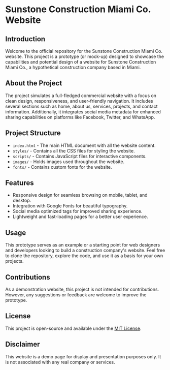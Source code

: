 # Sunstone Construction Miami Co. Website

## Introduction
Welcome to the official repository for the Sunstone Construction Miami Co. website. This project is a prototype (or mock-up) designed to showcase the capabilities and potential design of a website for Sunstone Construction Miami Co., a hypothetical construction company based in Miami.

## About the Project
The project simulates a full-fledged commercial website with a focus on clean design, responsiveness, and user-friendly navigation. It includes several sections such as home, about us, services, projects, and contact information. Additionally, it integrates social media metadata for enhanced sharing capabilities on platforms like Facebook, Twitter, and WhatsApp.

## Project Structure
- `index.html` - The main HTML document with all the website content.
- `styles/` - Contains all the CSS files for styling the website.
- `scripts/` - Contains JavaScript files for interactive components.
- `images/` - Holds images used throughout the website.
- `fonts/` - Contains custom fonts for the website.

## Features
- Responsive design for seamless browsing on mobile, tablet, and desktop.
- Integration with Google Fonts for beautiful typography.
- Social media optimized tags for improved sharing experience.
- Lightweight and fast-loading pages for a better user experience.

## Usage
This prototype serves as an example or a starting point for web designers and developers looking to build a construction company's website. Feel free to clone the repository, explore the code, and use it as a basis for your own projects.

## Contributions
As a demonstration website, this project is not intended for contributions. However, any suggestions or feedback are welcome to improve the prototype.

## License
This project is open-source and available under the [MIT License](LICENSE).

## Disclaimer
This website is a demo page for display and presentation purposes only. It is not associated with any real company or services.